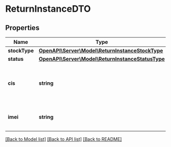 # ReturnInstanceDTO

## Properties
Name | Type | Description | Notes
------------ | ------------- | ------------- | -------------
**stockType** | [**OpenAPI\Server\Model\ReturnInstanceStockType**](ReturnInstanceStockType.md) |  | [optional] 
**status** | [**OpenAPI\Server\Model\ReturnInstanceStatusType**](ReturnInstanceStatusType.md) |  | [optional] 
**cis** | **string** | Код идентификации единицы товара [в системе «Честный ЗНАК»](https://честныйзнак.рф/). | [optional] 
**imei** | **string** | Международный идентификатор мобильного оборудования. | [optional] 

[[Back to Model list]](../README.md#documentation-for-models) [[Back to API list]](../README.md#documentation-for-api-endpoints) [[Back to README]](../README.md)


